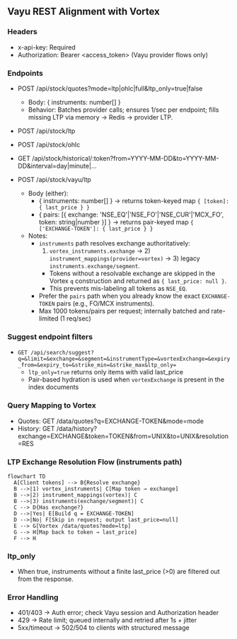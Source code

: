 ## Vayu REST Alignment with Vortex

### Headers
- x-api-key: Required
- Authorization: Bearer <access_token> (Vayu provider flows only)

### Endpoints
- POST /api/stock/quotes?mode=ltp|ohlc|full&ltp_only=true|false
  - Body: { instruments: number[] }
  - Behavior: Batches provider calls; ensures 1/sec per endpoint; fills missing LTP via memory → Redis → provider LTP.

- POST /api/stock/ltp
- POST /api/stock/ohlc
- GET /api/stock/historical/:token?from=YYYY-MM-DD&to=YYYY-MM-DD&interval=day|minute|…

- POST /api/stock/vayu/ltp
  - Body (either):
    - { instruments: number[] } → returns token-keyed map `{ [token]: { last_price } }`
    - { pairs: [{ exchange: 'NSE_EQ'|'NSE_FO'|'NSE_CUR'|'MCX_FO', token: string|number }] } → returns pair-keyed map `{ ['EXCHANGE-TOKEN']: { last_price } }`
  - Notes:
    - `instruments` path resolves exchange authoritatively:
      1) `vortex_instruments.exchange` → 2) `instrument_mappings(provider=vortex)` → 3) legacy `instruments.exchange/segment`.
      - Tokens without a resolvable exchange are skipped in the Vortex `q` construction and returned as `{ last_price: null }`.
      - This prevents mis-labeling all tokens as `NSE_EQ`.
    - Prefer the `pairs` path when you already know the exact `EXCHANGE-TOKEN` pairs (e.g., FO/MCX instruments).
    - Max 1000 tokens/pairs per request; internally batched and rate-limited (1 req/sec)

### Suggest endpoint filters
- `GET /api/search/suggest?q=&limit=&exchange=&segment=&instrumentType=&vortexExchange=&expiry_from=&expiry_to=&strike_min=&strike_max&ltp_only=`
  - `ltp_only=true` returns only items with valid last_price
  - Pair-based hydration is used when `vortexExchange` is present in the index documents

### Query Mapping to Vortex
- Quotes: GET /data/quotes?q=EXCHANGE-TOKEN&mode=mode
- History: GET /data/history?exchange=EXCHANGE&token=TOKEN&from=UNIX&to=UNIX&resolution=RES

### LTP Exchange Resolution Flow (instruments path)

```mermaid
flowchart TD
  A[Client tokens] --> B{Resolve exchange}
  B -->|1) vortex_instruments| C[Map token → exchange]
  B -->|2) instrument_mappings(vortex)| C
  B -->|3) instruments(exchange/segment)| C
  C --> D{Has exchange?}
  D -->|Yes| E[Build q = EXCHANGE-TOKEN]
  D -->|No| F[Skip in request; output last_price=null]
  E --> G[Vortex /data/quotes?mode=ltp]
  G --> H[Map back to token → last_price]
  F --> H
```

### ltp_only
- When true, instruments without a finite last_price (>0) are filtered out from the response.

### Error Handling
- 401/403 → Auth error; check Vayu session and Authorization header
- 429 → Rate limit; queued internally and retried after 1s + jitter
- 5xx/timeout → 502/504 to clients with structured message


